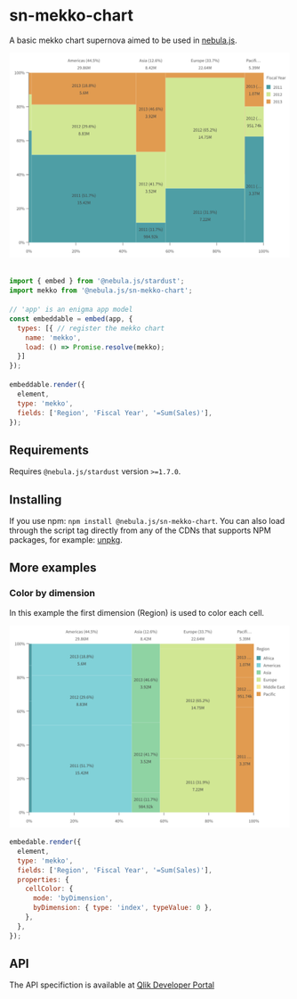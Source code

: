# sn-mekko-chart

A basic mekko chart supernova aimed to be used in [nebula.js](https://github.com/qlik-oss/nebula.js).

![mekko chart preview](./assets/sn-mekko-chart.png)

```js

import { embed } from '@nebula.js/stardust';
import mekko from '@nebula.js/sn-mekko-chart';

// 'app' is an enigma app model
const embeddable = embed(app, {
  types: [{ // register the mekko chart
    name: 'mekko',
    load: () => Promise.resolve(mekko);
  }]
});

embeddable.render({
  element,
  type: 'mekko',
  fields: ['Region', 'Fiscal Year', '=Sum(Sales)'],
});
```

## Requirements

Requires `@nebula.js/stardust` version `>=1.7.0`.

## Installing

If you use npm: `npm install @nebula.js/sn-mekko-chart`. You can also load through the script tag directly from any of the CDNs that supports NPM packages, for example: [unpkg](https://unpkg.com/@nebula.js/sn-mekko-chart).

## More examples

### Color by dimension

In this example the first dimension (Region) is used to color each cell.

![mekko chart color by dimension](./assets/sn-mekko-chart-color-by-dim.png)

```js
embedable.render({
  element,
  type: 'mekko',
  fields: ['Region', 'Fiscal Year', '=Sum(Sales)'],
  properties: {
    cellColor: {
      mode: 'byDimension',
      byDimension: { type: 'index', typeValue: 0 },
    },
  },
});
```

## API

The API specifiction is available at [Qlik Developer Portal](https://qlik.dev/apis/javascript/nebula-mekko-chart)